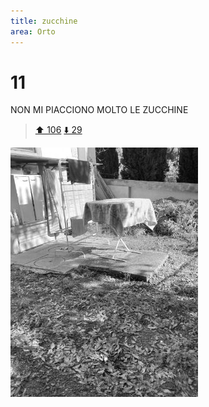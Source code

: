```yaml
---
title: zucchine
area: Orto
---
```

# 11
NON MI PIACCIONO MOLTO LE ZUCCHINE

> [⬆️ 106](106-orto-lattughe.md)
> [⬇️ 29](29-orto-pomodori.md)

![foto_32](../_assets/preview/foto_32.jpg)
